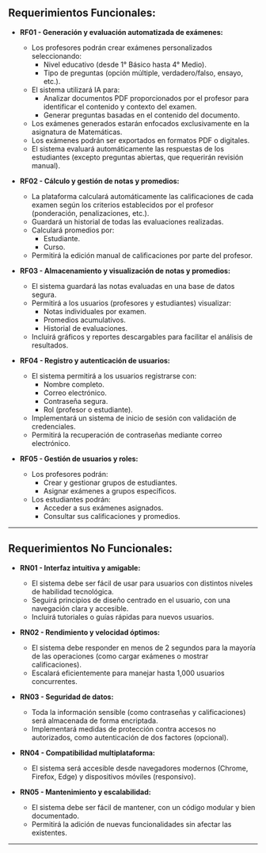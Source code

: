## Requerimientos Funcionales: ##
- **RF01 - Generación y evaluación automatizada de exámenes:**
  - Los profesores podrán crear exámenes personalizados seleccionando:
    - Nivel educativo (desde 1° Básico hasta 4° Medio).
    - Tipo de preguntas (opción múltiple, verdadero/falso, ensayo, etc.).
  - El sistema utilizará IA para:
    - Analizar documentos PDF proporcionados por el profesor para identificar el contenido y contexto del examen.
    - Generar preguntas basadas en el contenido del documento.
  - Los exámenes generados estarán enfocados exclusivamente en la asignatura de Matemáticas.
  - Los exámenes podrán ser exportados en formatos PDF o digitales.
  - El sistema evaluará automáticamente las respuestas de los estudiantes (excepto preguntas abiertas, que requerirán revisión manual).

- **RF02 - Cálculo y gestión de notas y promedios:**
  - La plataforma calculará automáticamente las calificaciones de cada examen según los criterios establecidos por el profesor (ponderación, penalizaciones, etc.).
  - Guardará un historial de todas las evaluaciones realizadas.
  - Calculará promedios por:
    - Estudiante.
    - Curso.
  - Permitirá la edición manual de calificaciones por parte del profesor.

- **RF03 - Almacenamiento y visualización de notas y promedios:**
  - El sistema guardará las notas evaluadas en una base de datos segura.
  - Permitirá a los usuarios (profesores y estudiantes) visualizar:
    - Notas individuales por examen.
    - Promedios acumulativos.
    - Historial de evaluaciones.
  - Incluirá gráficos y reportes descargables para facilitar el análisis de resultados.

- **RF04 - Registro y autenticación de usuarios:**
  - El sistema permitirá a los usuarios registrarse con:
    - Nombre completo.
    - Correo electrónico.
    - Contraseña segura.
    - Rol (profesor o estudiante).
  - Implementará un sistema de inicio de sesión con validación de credenciales.
  - Permitirá la recuperación de contraseñas mediante correo electrónico.

- **RF05 - Gestión de usuarios y roles:**
  - Los profesores podrán:
    - Crear y gestionar grupos de estudiantes.
    - Asignar exámenes a grupos específicos.
  - Los estudiantes podrán:
    - Acceder a sus exámenes asignados.
    - Consultar sus calificaciones y promedios.

---

## Requerimientos No Funcionales: ##

- **RN01 - Interfaz intuitiva y amigable:**
  - El sistema debe ser fácil de usar para usuarios con distintos niveles de habilidad tecnológica.
  - Seguirá principios de diseño centrado en el usuario, con una navegación clara y accesible.
  - Incluirá tutoriales o guías rápidas para nuevos usuarios.

- **RN02 - Rendimiento y velocidad óptimos:**
  - El sistema debe responder en menos de 2 segundos para la mayoría de las operaciones (como cargar exámenes o mostrar calificaciones).
  - Escalará eficientemente para manejar hasta 1,000 usuarios concurrentes.

- **RN03 - Seguridad de datos:**
  - Toda la información sensible (como contraseñas y calificaciones) será almacenada de forma encriptada.
  - Implementará medidas de protección contra accesos no autorizados, como autenticación de dos factores (opcional).

- **RN04 - Compatibilidad multiplataforma:**
  - El sistema será accesible desde navegadores modernos (Chrome, Firefox, Edge) y dispositivos móviles (responsivo).

- **RN05 - Mantenimiento y escalabilidad:**
  - El sistema debe ser fácil de mantener, con un código modular y bien documentado.
  - Permitirá la adición de nuevas funcionalidades sin afectar las existentes.

---
